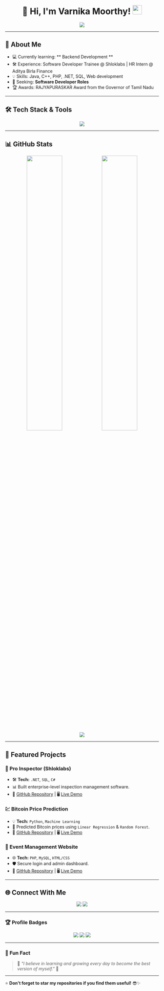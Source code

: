<h1 align="center"> 🌟 Hi, I'm Varnika Moorthy! <img src="https://media.giphy.com/media/hvRJCLFzcasrR4ia7z/giphy.gif" width="30px"></h1>

<p align="center">
  <img src="https://readme-typing-svg.herokuapp.com?font=Fira+Code&weight=600&size=24&duration=4000&pause=800&color=28F77E&width=500&lines=Software+Developer;Tech+Enthusiast;Problem+Solver;Always+Learning+New+Things" />
</p>

---

## 🚀 About Me  
- 💻 Currently learning: ** Backend Development **  
- 🛠️ Experience: Software Developer Trainee @ Shloklabs | HR Intern @ Aditya Birla Finance  
- 💡 Skills: Java, C++, PHP, .NET, SQL, Web development  
- 🎯 Seeking: **Software Developer Roles**  
- 🏆 Awards: RAJYAPURASKAR Award from the Governor of Tamil Nadu   

---

## 🛠️ Tech Stack & Tools  
<p align="center">
  <img src="https://skillicons.dev/icons?i=java,cpp,php,dotnet,mysql,plsql,html,css,js,git,vscode,aws" />
</p>

---

## 📊 GitHub Stats  
<p align="center">
  <img width="48%" src="https://github-readme-stats.vercel.app/api?username=VarnikaM&show_icons=true&theme=radical" />
  <img width="48%" src="https://github-readme-streak-stats.herokuapp.com/?user=VarnikaM&theme=radical" />
</p>

<p align="center">
  <img src="https://github-readme-stats.vercel.app/api/top-langs/?username=VarnikaM&layout=compact&theme=radical" />
</p>

---

## 🧩 Featured Projects  
### 🚀 Pro Inspector (Shloklabs)  
- 🛠 **Tech:** `.NET`, `SQL`, `C#`  
- 📊 Built enterprise-level inspection management software.  
- 🔗 [GitHub Repository](#) | 🖥️ [Live Demo](#)  

### 💹 Bitcoin Price Prediction  
- 💡 **Tech:** `Python`, `Machine Learning`  
- 🧠 Predicted Bitcoin prices using `Linear Regression` & `Random Forest`.  
- 🔗 [GitHub Repository](#) | 🖥️ [Live Demo](#)  

### 🎉 Event Management Website  
- 🌐 **Tech:** `PHP`, `MySQL`, `HTML/CSS`  
- 🛡 Secure login and admin dashboard.  
- 🔗 [GitHub Repository](#) | 🖥️ [Live Demo](#)  

---

## 🌐 Connect With Me  
<p align="center">
  <a href="https://www.linkedin.com/in/varnika-moorthy-84411324a"><img src="https://img.shields.io/badge/-LinkedIn-0A66C2?style=for-the-badge&logo=linkedin&logoColor=white"></a>
  <a href="mailto:varnikamoorthy7788@gmail.com"><img src="https://img.shields.io/badge/-Gmail-D14836?style=for-the-badge&logo=gmail&logoColor=white"></a>
</p>

---

### 🏆 Profile Badges  
<p align="center">
  <img src="https://visitor-badge.glitch.me/badge?page_id=VarnikaM.visitor-badge&left_color=purple&right_color=green" />
  <img src="https://img.shields.io/github/followers/VarnikaM?style=social" />
  <img src="https://img.shields.io/github/stars/VarnikaM?style=social" />
</p>

---

### 📢 Fun Fact  
> 🌟 *"I believe in learning and growing every day to become the best version of myself."* 🌱  

---

⭐ **Don't forget to star my repositories if you find them useful!** 😎✨  
